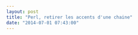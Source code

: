 ```yaml
---
layout: post
title: "Perl, retirer les accents d'une chaine"
date: "2014-07-01 07:43:00"
---
```

<script src="http://pastebin.com/embed_js.php?i=1aNsQmtZ"></script>

<script src="http://pastebin.com/embed_js.php?i=CJaLSma2"></script>

<div style="height: 0; overflow: hidden;">perl accent accents retirer supprimer unicode unicodedata
</div>
